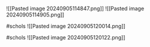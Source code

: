![[Pasted image 20240905114847.png]]
![[Pasted image 20240905114905.png]]

#schols 
![[Pasted image 20240905120014.png]]

#schols 
![[Pasted image 20240905120122.png]]